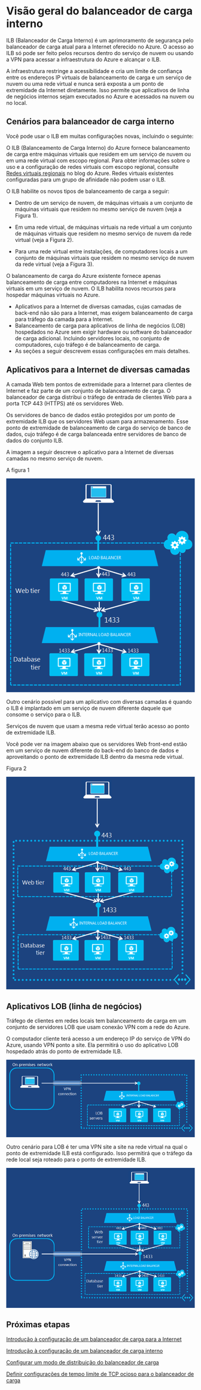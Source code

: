 
<properties 
   pageTitle="Visão geral do balanceador de carga interno | Microsoft Azure"
   description="Visão geral do balanceador de carga interno e seus recursos. Como um balanceador de carga funciona no Azure e possíveis cenários para configurar pontos de extremidade internos"
   services="load-balancer"
   documentationCenter="na"
   authors="joaoma"
   manager="adinah"
   editor="tysonn" />
<tags 
   ms.service="load-balancer"
   ms.devlang="na"
   ms.topic="article"
   ms.tgt_pltfrm="na"
   ms.workload="infrastructure-services"
   ms.date="12/09/2015"
   ms.author="joaoma" />


# Visão geral do balanceador de carga interno

ILB (Balanceador de Carga Interno) é um aprimoramento de segurança pelo balanceador de carga atual para a Internet oferecido no Azure. O acesso ao ILB só pode ser feito pelos recursos dentro do serviço de nuvem ou usando a VPN para acessar a infraestrutura do Azure e alcançar o ILB.
			
A infraestrutura restringe a acessibilidade e cria um limite de confiança entre os endereços IP virtuais de balanceamento de carga e um serviço de nuvem ou uma rede virtual e nunca será exposta a um ponto de extremidade da Internet diretamente. Isso permite que aplicativos de linha de negócios internos sejam executados no Azure e acessados na nuvem ou no local.

## Cenários para balanceador de carga interno

Você pode usar o ILB em muitas configurações novas, incluindo o seguinte:

O ILB (Balanceamento de Carga Interno) do Azure fornece balanceamento de carga entre máquinas virtuais que residem em um serviço de nuvem ou em uma rede virtual com escopo regional. Para obter informações sobre o uso e a configuração de redes virtuais com escopo regional, consulte [Redes virtuais regionais](https://azure.microsoft.com/blog/2014/05/14/regional-virtual-networks/) no blog do Azure. Redes virtuais existentes configuradas para um grupo de afinidade não podem usar o ILB.

O ILB habilite os novos tipos de balanceamento de carga a seguir:

- Dentro de um serviço de nuvem, de máquinas virtuais a um conjunto de máquinas virtuais que residem no mesmo serviço de nuvem (veja a Figura 1).

- Em uma rede virtual, de máquinas virtuais na rede virtual a um conjunto de máquinas virtuais que residem no mesmo serviço de nuvem da rede virtual (veja a Figura 2).

- Para uma rede virtual entre instalações, de computadores locais a um conjunto de máquinas virtuais que residem no mesmo serviço de nuvem da rede virtual (veja a Figura 3).

O balanceamento de carga do Azure existente fornece apenas balanceamento de carga entre computadores na Internet e máquinas virtuais em um serviço de nuvem. O ILB habilita novos recursos para hospedar máquinas virtuais no Azure.

- Aplicativos para a Internet de diversas camadas, cujas camadas de back-end não são para a Internet, mas exigem balanceamento de carga para tráfego da camada para a Internet.
- Balanceamento de carga para aplicativos de linha de negócios (LOB) hospedados no Azure sem exigir hardware ou software do balanceador de carga adicional. Incluindo servidores locais, no conjunto de computadores, cujo tráfego é de balanceamento de carga. 
- As seções a seguir descrevem essas configurações em mais detalhes.

## Aplicativos para a Internet de diversas camadas


A camada Web tem pontos de extremidade para a Internet para clientes de Internet e faz parte de um conjunto de balanceamento de carga. O balanceador de carga distribui o tráfego de entrada de clientes Web para a porta TCP 443 (HTTPS) até os servidores Web.

Os servidores de banco de dados estão protegidos por um ponto de extremidade ILB que os servidores Web usam para armazenamento. Esse ponto de extremidade de balanceamento de carga do serviço de banco de dados, cujo tráfego é de carga balanceada entre servidores de banco de dados do conjunto ILB.

A imagem a seguir descreve o aplicativo para a Internet de diversas camadas no mesmo serviço de nuvem.

A figura 1

![Serviço de nuvem único de balanceamento de carga interno](./media/load-balancer-internal-overview/IC736321.png)

Outro cenário possível para um aplicativo com diversas camadas é quando o ILB é implantado em um serviço de nuvem diferente daquele que consome o serviço para o ILB.

Serviços de nuvem que usam a mesma rede virtual terão acesso ao ponto de extremidade ILB.

Você pode ver na imagem abaixo que os servidores Web front-end estão em um serviço de nuvem diferente do back-end do banco de dados e aproveitando o ponto de extremidade ILB dentro da mesma rede virtual.

Figura 2

![Balanceamento de carga interno entre serviços de nuvem](./media/load-balancer-internal-overview/IC744147.png)

## Aplicativos LOB (linha de negócios)

Tráfego de clientes em redes locais tem balanceamento de carga em um conjunto de servidores LOB que usam conexão VPN com a rede do Azure.

O computador cliente terá acesso a um endereço IP do serviço de VPN do Azure, usando VPN ponto a site. Ela permitirá o uso do aplicativo LOB hospedado atrás do ponto de extremidade ILB.


![Balanceamento de carga interno usando VPN ponto a site](./media/load-balancer-internal-overview/IC744148.png)

Outro cenário para LOB é ter uma VPN site a site na rede virtual na qual o ponto de extremidade ILB está configurado. Isso permitirá que o tráfego da rede local seja roteado para o ponto de extremidade ILB.

![Balanceamento de carga interno usando VPN site a site](./media/load-balancer-internal-overview/IC744150.png)


## Próximas etapas

[Introdução à configuração de um balanceador de carga para a Internet](load-balancer-internet-getstarted.md)

[Introdução à configuração de um balanceador de carga interno](load-balancer-internal-getstarted.md)

[Configurar um modo de distribuição do balanceador de carga](load-balancer-distribution-mode.md)

[Definir configurações de tempo limite de TCP ocioso para o balanceador de carga](load-balancer-tcp-idle-timeout.md)

 

<!---HONumber=AcomDC_0128_2016-->